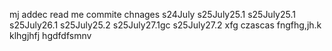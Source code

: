 mj addec read me
commite chnages
s24July
s25July25.1
s25July25.1 
s25July26.1 
s25July25.2
s25July27.1gc
s25July27.2
xfg
czascas 
fngfhg,jh.k
klhgjhfj
hgdfdfsmnv
